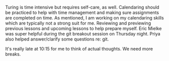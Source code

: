 Turing is time intensive but requires self-care, as well.
Calendaring should be practiced to help with time management and making sure assignments are completed on time.
As mentioned, I am working on my calendaring skills which are typically not a strong suit for me.
Reviewing and previewing previous lessons and upcoming lessons to help prepare myself.
Eric Mielke was super helpful during the git breakout session on Thursday night.
Priya also helped answer/clarify some questions re: git.

It's really late at 10:15 for me to think of actual thoughts.
We need more breaks.
